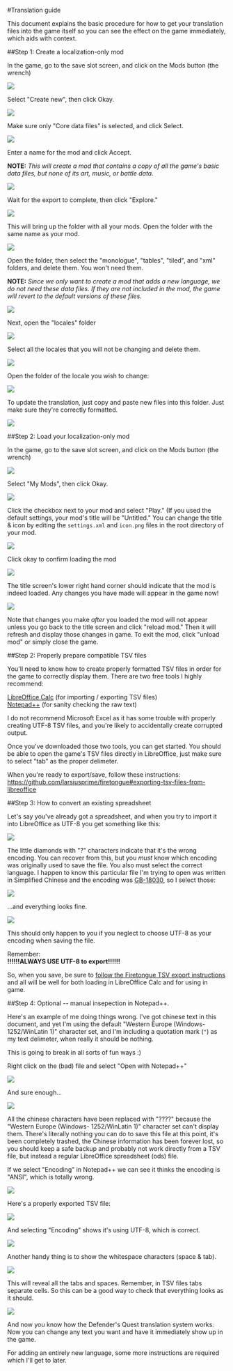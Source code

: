 #Translation guide

This document explains the basic procedure for how to get your translation files into the game itself so you can see the effect on the game immediately, which aids with context.

##Step 1: Create a localization-only mod

In the game, go to the save slot screen, and click on the Mods button (the wrench)

![](/images/translate/modsbutton.png)

Select "Create new", then click Okay.

![](/images/translate/createnew.png)

Make sure only "Core data files" is selected, and click Select.

![](/images/translate/coredata.png)

Enter a name for the mod and click Accept.

**NOTE:** *This will create a mod that contains a copy of all the game's basic data files, but none of its art, music, or battle data.*

![](/images/translate/modname.png)

Wait for the export to complete, then click "Explore."

![](/images/translate/exportcomplete.png)

This will bring up the folder with all your mods. Open the folder with the same name as your mod.

![](/images/translate/modsfolder.png)

Open the folder, then select the "monologue", "tables", "tiled", and "xml" folders, and delete them. You won't need them.

**NOTE:** *Since we only want to create a mod that adds a new language, we do not need these data files. If they are not included in the mod, the game will revert to the default versions of these files.*

![](/images/translate/deletefolders.png)

Next, open the "locales" folder

![](/images/translate/selectlocale.png)

Select all the locales that you will not be changing and delete them.

![](/images/translate/deletelocales.png)

Open the folder of the locale you wish to change:

![](/images/translate/selectmylocale.png)

To update the translation, just copy and paste new files into this folder. Just make sure they're correctly formatted.

![](/images/translate/dropfiles.png)

##Step 2: Load your localization-only mod

In the game, go to the save slot screen, and click on the Mods button (the wrench)

![](/images/translate/modsbutton.png)

Select "My Mods", then click Okay.

![](/images/translate/mymods.png)

Click the checkbox next to your mod and select "Play." (If you used the default settings, your mod's title will be "Untitled." You can change the title & icon by editing the `settings.xml` and `icon.png` files in the root directory of your mod.

![](/images/translate/selectmymod.png)

Click okay to confirm loading the mod

![](/images/translate/loadmod.png)

The title screen's lower right hand corner should indicate that the mod is indeed loaded. Any changes you have made will appear in the game now!

![](/images/translate/modtitlescreen.png)

Note that changes you make *after* you loaded the mod will not appear unless you go back to the title screen and click "reload mod." Then it will refresh and display those changes in game. To exit the mod, click "unload mod" or simply close the game.

##Step 2: Properly prepare compatible TSV files

You'll need to know how to create properly formatted TSV files in order for the game to correctly display them. There are two free tools I highly recommend:

[LibreOffice Calc](https://www.libreoffice.org/discover/calc/) (for importing / exporting TSV files)  
[Notepad++](https://notepad-plus-plus.org/) (for sanity checking the raw text)

I do not recommend Microsoft Excel as it has some trouble with properly creating UTF-8 TSV files, and you're likely to accidentally create corrupted output.

Once you've downloaded those two tools, you can get started. You should be able to open the game's TSV files directly in LibreOffice, just make sure to select "tab" as the proper delimeter.

When you're ready to export/save, follow these instructions:
https://github.com/larsiusprime/firetongue#exporting-tsv-files-from-libreoffice

##Step 3: How to convert an existing spreadsheet

Let's say you've already got a spreadsheet, and when you try to import it into LibreOffice as UTF-8 you get something like this:

![](/images/translate/fixencoding.png)

The little diamonds with "?" characters indicate that it's the wrong encoding. You can recover from this, but you *must* know which encoding was originally used to save the file. You also must select the correct language.
I happen to know this particular file I'm trying to open was written in Simplified Chinese and the encoding was [GB-18030](https://en.wikipedia.org/wiki/GB_18030), so I select those:

![](/images/translate/fixedencoding.png)

...and everything looks fine.

![](/images/translate/everythingisfine.png)

This should only happen to you if you neglect to choose UTF-8 as your encoding when saving the file. 

Remember:  
**!!!!!!ALWAYS USE UTF-8 to export!!!!!!**

So, when you save, be sure to [follow the Firetongue TSV export instructions](https://github.com/larsiusprime/firetongue#exporting-tsv-files-from-libreoffice) and all will be well for both loading in LibreOffice Calc and for using in game.

##Step 4: Optional -- manual insepection in Notepad++.

Here's an example of me doing things wrong. I've got chinese text in this document, and yet I'm using the default "Western Europe (Windows- 1252/WinLatin 1)" character set, and I'm including a quotation mark (`"`) as my text delimeter, when really it should be nothing.

This is going to break in all sorts of fun ways :)

Right click on the (bad) file and select "Open with Notepad++"

![](/images/translate/corebadopen.png)

And sure enough...

![](/images/translate/corebad.png)

All the chinese characters have been replaced with "????" because the "Western Europe (Windows- 1252/WinLatin 1)" character set can't display them. There's literally nothing you can do to save this file at this point, it's been completely trashed, the Chinese information has
been forever lost, so you should keep a safe backup and probably not work directly from a TSV file, but instead a regular LibreOffice spreadsheet (ods) file.

If we select "Encoding" in Notepad++ we can see it thinks the encoding is "ANSI", which is totally wrong.

![](/images/translate/encoding.png)

Here's a properly exported TSV file:

![](/images/translate/coregood.png)

And selecting "Encoding" shows it's using UTF-8, which is correct.

![](/images/translate/utf8.png)

Another handy thing is to show the whitespace characters (space & tab).

![](/images/translate/showwhitespace.png)

This will reveal all the tabs and spaces. Remember, in TSV files tabs separate cells. So this can be a good way to check that everything looks as it should.

![](/images/translate/coregoodwhitespace.png)


And now you know how the Defender's Quest translation system works. Now you can change any text you want and have it immediately show up in the game.

For adding an entirely new language, some more instructions are required which I'll get to later.